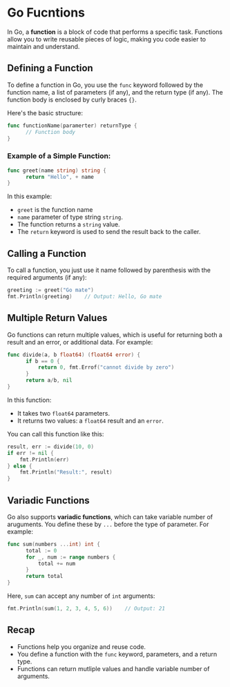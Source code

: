 # Go Fucntions

In Go, a **function** is a block of code that performs a specific task. Functions allow you to write reusable pieces of logic, making you code easier to maintain and understand.

## Defining a Function

To define a function in Go, you use the `func` keyword followed by the function name, a list of parameters (if any), and the return type (if any). The function body is enclosed by curly braces `{}`.

Here's the basic structure:

```go
func functionName(paramerter) returnType {
      // Function body
}
```

### Example of a Simple Function:

```go
func greet(name string) string {
      return "Hello", + name
}
```
In this example:
  - `greet` is the function name
  - `name` parameter of type string `string`.
  - The function returns a `string` value.
  - The `return` keyword is used to send the result back to the caller.

## Calling a Function

To call a function, you just use it name followed by parenthesis with the required arguments (if any):

```go
greeting := greet("Go mate")
fmt.Println(greeting)    // Output: Hello, Go mate
```

## Multiple Return Values

Go functions can return multiple values, which is useful for returning both a result and an error, or additional data. For example:

```go
func divide(a, b float64) (float64 error) {
      if b == 0 {
          return 0, fmt.Errof("cannot divide by zero")
      }
      return a/b, nil
}
```
In this function:
  - It takes two `float64` parameters.
  - It returns two values: a `float64` result and an `error`.

You can call this function like this:

```go
result, err := divide(10, 0)
if err != nil {
    fmt.Println(err)
} else {
    fmt.Println("Result:", result)
}
```

## Variadic Functions

Go also supports **variadic functions**, which can take variable number of aruguments. You define these by `...` before the type of parameter. For example:

```go
func sum(numbers ...int) int {
      total := 0
      for _, num := range numbers {
          total += num
      }
      return total
}
```
Here, `sum` can accept any number of `int` arguments:
```go
fmt.Println(sum(1, 2, 3, 4, 5, 6))    // Output: 21
```

## Recap

  - Functions help you organize and reuse code.
  - You define a function with the `func` keyword, parameters, and a return type.
  - Functions can return mutliple values and handle variable number of arguments.
